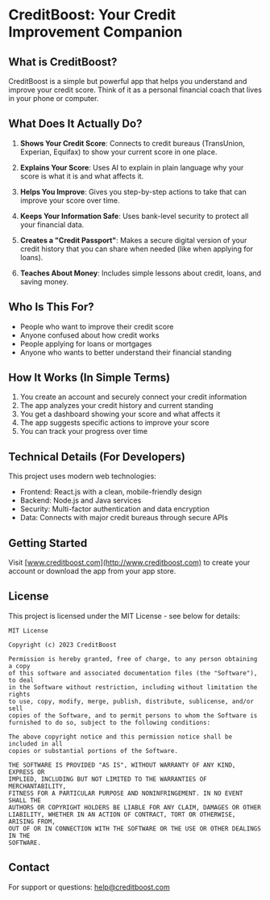 # CreditBoost: Your Credit Improvement Companion

## What is CreditBoost?

CreditBoost is a simple but powerful app that helps you understand and improve your credit score. Think of it as a personal financial coach that lives in your phone or computer.

## What Does It Actually Do?

1. **Shows Your Credit Score**: Connects to credit bureaus (TransUnion, Experian, Equifax) to show your current score in one place.

2. **Explains Your Score**: Uses AI to explain in plain language why your score is what it is and what affects it.

3. **Helps You Improve**: Gives you step-by-step actions to take that can improve your score over time.

4. **Keeps Your Information Safe**: Uses bank-level security to protect all your financial data.

5. **Creates a "Credit Passport"**: Makes a secure digital version of your credit history that you can share when needed (like when applying for loans).

6. **Teaches About Money**: Includes simple lessons about credit, loans, and saving money.

## Who Is This For?

- People who want to improve their credit score
- Anyone confused about how credit works
- People applying for loans or mortgages
- Anyone who wants to better understand their financial standing

## How It Works (In Simple Terms)

1. You create an account and securely connect your credit information
2. The app analyzes your credit history and current standing
3. You get a dashboard showing your score and what affects it
4. The app suggests specific actions to improve your score
5. You can track your progress over time

## Technical Details (For Developers)

This project uses modern web technologies:
- Frontend: React.js with a clean, mobile-friendly design
- Backend: Node.js and Java services
- Security: Multi-factor authentication and data encryption
- Data: Connects with major credit bureaus through secure APIs

## Getting Started

Visit [www.creditboost.com](http://www.creditboost.com) to create your account or download the app from your app store.

## License

This project is licensed under the MIT License - see below for details:

```
MIT License

Copyright (c) 2023 CreditBoost

Permission is hereby granted, free of charge, to any person obtaining a copy
of this software and associated documentation files (the "Software"), to deal
in the Software without restriction, including without limitation the rights
to use, copy, modify, merge, publish, distribute, sublicense, and/or sell
copies of the Software, and to permit persons to whom the Software is
furnished to do so, subject to the following conditions:

The above copyright notice and this permission notice shall be included in all
copies or substantial portions of the Software.

THE SOFTWARE IS PROVIDED "AS IS", WITHOUT WARRANTY OF ANY KIND, EXPRESS OR
IMPLIED, INCLUDING BUT NOT LIMITED TO THE WARRANTIES OF MERCHANTABILITY,
FITNESS FOR A PARTICULAR PURPOSE AND NONINFRINGEMENT. IN NO EVENT SHALL THE
AUTHORS OR COPYRIGHT HOLDERS BE LIABLE FOR ANY CLAIM, DAMAGES OR OTHER
LIABILITY, WHETHER IN AN ACTION OF CONTRACT, TORT OR OTHERWISE, ARISING FROM,
OUT OF OR IN CONNECTION WITH THE SOFTWARE OR THE USE OR OTHER DEALINGS IN THE
SOFTWARE.
```

## Contact

For support or questions: help@creditboost.com